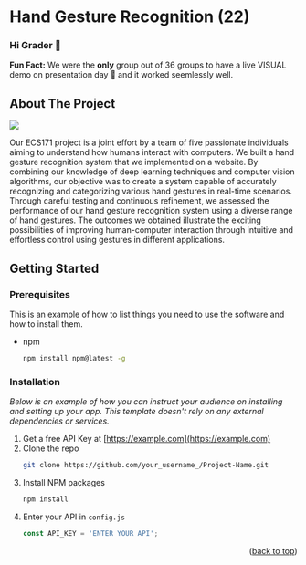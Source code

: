 # Hand Gesture Recognition (22)
### Hi Grader 👋 
<b>Fun Fact:</b> We were the <b>only</b> group out of 36 groups to have a live VISUAL demo on presentation day 🤯 and it worked seemlessly well. 

## About The Project
![](https://github.com/mihikakrishna/ECS171-Project/blob/main/demo/live_demo.gif)

Our ECS171 project is a joint effort by a team of five passionate individuals aiming to understand how humans interact with computers. We built a hand gesture recognition system that we implemented on a website. By combining our knowledge of deep learning techniques and computer vision algorithms, our objective was to create a system capable of accurately recognizing and categorizing various hand gestures in real-time scenarios. Through careful testing and continuous refinement, we assessed the performance of our hand gesture recognition system using a diverse range of hand gestures. The outcomes we obtained illustrate the exciting possibilities of improving human-computer interaction through intuitive and effortless control using gestures in different applications.

## Getting Started


### Prerequisites

This is an example of how to list things you need to use the software and how to install them.
* npm
  ```sh
  npm install npm@latest -g
  ```

### Installation

_Below is an example of how you can instruct your audience on installing and setting up your app. This template doesn't rely on any external dependencies or services._

1. Get a free API Key at [https://example.com](https://example.com)
2. Clone the repo
   ```sh
   git clone https://github.com/your_username_/Project-Name.git
   ```
3. Install NPM packages
   ```sh
   npm install
   ```
4. Enter your API in `config.js`
   ```js
   const API_KEY = 'ENTER YOUR API';
   ```

<p align="right">(<a href="#readme-top">back to top</a>)</p>
 

